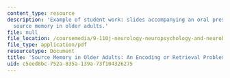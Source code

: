 ```yaml
---
content_type: resource
description: 'Example of student work: slides accompanying an oral presentation on
  source memory in older adults.'
file: null
file_location: /coursemedia/9-110j-neurology-neuropsychology-and-neurobiology-of-aging-spring-2005/c5eed8bc752a835a139a73f104326275_9110_glis_1983f6.pdf
file_type: application/pdf
resourcetype: Document
title: 'Source Memory in Older Adults: An Encoding or Retrieval Problem'
uid: c5eed8bc-752a-835a-139a-73f104326275
---
```

